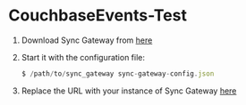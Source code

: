 # CouchbaseEvents-Test

1. Download Sync Gateway from [here](http://www.couchbase.com/nosql-databases/downloads)
2. Start it with the configuration file:

    ```js
    $ /path/to/sync_gateway sync-gateway-config.json
    ```
3. Replace the URL with your instance of Sync Gateway [here](https://github.com/jamiltz/CouchbaseEvents-Test/blob/master/CouchbaseEvents/MainWindow.xaml.cs#L26)
